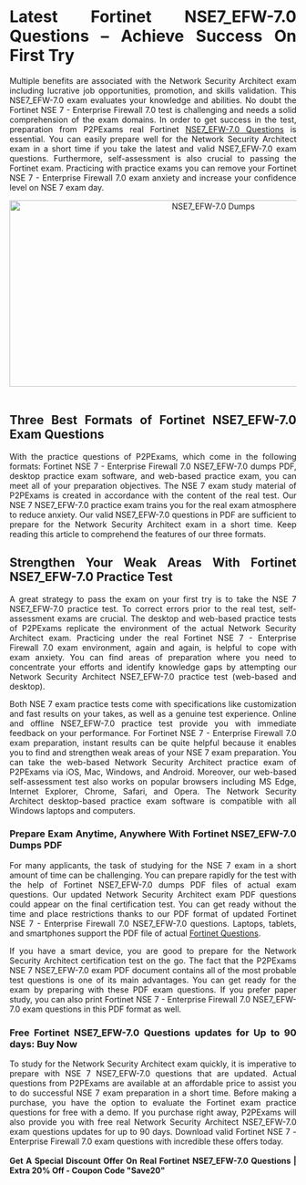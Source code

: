 <h1 style="text-align: justify;"><strong>Latest Fortinet NSE7_EFW-7.0 Questions &ndash; Achieve Success On First Try</strong></h1>

<p style="text-align: justify;">Multiple benefits are associated with the Network Security Architect exam including lucrative job opportunities, promotion, and skills validation. This NSE7_EFW-7.0 exam evaluates your knowledge and abilities. No doubt the Fortinet NSE 7 - Enterprise Firewall 7.0 test is challenging and needs a solid comprehension of the exam domains. In order to get success in&nbsp;the test, preparation from P2PExams real Fortinet <a href="https://www.p2pexams.com/fortinet/pdf/nse7-efw-7.0">NSE7_EFW-7.0 Questions</a> is essential. You can easily prepare well for&nbsp;the Network Security Architect exam&nbsp;in a short time if you take the latest and valid NSE7_EFW-7.0 exam questions. Furthermore, self-assessment is also crucial to passing the Fortinet exam. Practicing with practice exams you can remove your Fortinet NSE 7 - Enterprise Firewall 7.0 exam anxiety and increase&nbsp;your confidence level on NSE 7 exam day.</p>

<p style="text-align: center;"><a href="https://www.p2pexams.com/products/nse7-efw-7.0"><img alt="NSE7_EFW-7.0 Dumps" src="https://i.ibb.co/4jYw7ZY/anxietyovercome-3.jpg" style="width: 700px; height: 327px;" /></a><br />
&nbsp;</p>

<h2 style="text-align: justify;"><strong>Three Best Formats of Fortinet NSE7_EFW-7.0 Exam Questions</strong></h2>

<p style="text-align: justify;">With the practice questions of P2PExams, which come in the following formats: Fortinet NSE 7 - Enterprise Firewall 7.0 NSE7_EFW-7.0 dumps PDF, desktop practice exam software, and web-based practice exam, you can meet all of your preparation objectives. The NSE 7 exam study material of P2PExams is created in accordance with the content of the real test. Our NSE 7 NSE7_EFW-7.0 practice exam trains you for the real exam atmosphere to reduce anxiety. Our valid NSE7_EFW-7.0 questions in PDF are sufficient to prepare for the Network Security Architect exam in a short time. Keep reading this article to comprehend the features of our three formats.</p>

<h2 style="text-align: justify;"><strong>Strengthen Your Weak Areas With Fortinet NSE7_EFW-7.0 Practice Test</strong></h2>

<p style="text-align: justify;">A great strategy to pass the exam on your first try is to take the NSE 7 NSE7_EFW-7.0 practice test. To correct errors prior to the real test, self-assessment exams are crucial. The desktop and web-based practice tests of P2PExams replicate the environment of the actual Network Security Architect exam. Practicing under the real Fortinet NSE 7 - Enterprise Firewall 7.0 exam environment, again and again, is helpful to cope with exam anxiety. You can find areas of preparation where you need to concentrate your efforts and identify knowledge gaps by attempting our Network Security Architect NSE7_EFW-7.0 practice test (web-based and desktop).</p>

<p style="text-align: justify;">Both NSE 7 exam practice tests come with specifications like customization and fast results on your takes, as well as a genuine test experience. Online and offline NSE7_EFW-7.0 practice test provide you with immediate feedback on your performance. For Fortinet NSE 7 - Enterprise Firewall 7.0 exam preparation, instant results can be quite helpful because it enables you to find and strengthen weak areas of your NSE 7 exam preparation. You can take the web-based Network Security Architect practice exam of P2PExams via iOS, Mac, Windows, and Android. Moreover, our web-based self-assessment test also works on popular browsers including MS Edge, Internet Explorer, Chrome, Safari, and Opera. The Network Security Architect desktop-based practice exam software is compatible with all Windows laptops and computers.</p>

<h3 style="text-align: justify;"><strong>Prepare Exam Anytime, Anywhere With Fortinet NSE7_EFW-7.0 Dumps PDF</strong></h3>

<p style="text-align: justify;">For many applicants, the task of studying for the NSE 7 exam in a short amount of time can be challenging. You can prepare rapidly for the test with the help of Fortinet NSE7_EFW-7.0 dumps PDF files of actual exam questions. Our updated Network Security Architect exam PDF questions could appear on the final certification test. You can get ready without the time and place restrictions thanks to our PDF format of updated Fortinet NSE 7 - Enterprise Firewall 7.0 NSE7_EFW-7.0 questions. Laptops, tablets, and smartphones support the PDF file of actual <a href="https://www.p2pexams.com/fortinet">Fortinet Questions</a>.</p>

<p style="text-align: justify;">If you have a smart device, you are good to prepare for the Network Security Architect certification test on the go. The fact that the P2PExams NSE 7 NSE7_EFW-7.0 exam PDF document contains all of the most probable test questions is one of its main advantages. You can get ready for the exam by preparing with these PDF exam questions. If you prefer paper study, you can also print Fortinet NSE 7 - Enterprise Firewall 7.0 NSE7_EFW-7.0 exam questions in this PDF format as well.</p>

<h3 style="text-align: justify;"><strong>Free Fortinet NSE7_EFW-7.0 Questions updates for Up to 90 days: Buy Now</strong></h3>

<p style="text-align: justify;">To study for the Network Security Architect exam quickly, it is imperative to prepare with NSE 7 NSE7_EFW-7.0 questions that are updated. Actual questions from P2PExams are available at an affordable price to assist you to do successful NSE 7 exam preparation in a short time. Before making a purchase, you have the option to evaluate the Fortinet exam practice questions for free with a demo. If you purchase right away, P2PExams will also provide you with free real Network Security Architect NSE7_EFW-7.0 exam questions updates for up to 90 days. Download valid Fortinet NSE 7 - Enterprise Firewall 7.0 exam questions with incredible these offers today.<br />
<br />
<strong>Get A Special Discount Offer On Real Fortinet NSE7_EFW-7.0&nbsp;Questions | Extra 20% Off - Coupon Code &quot;Save20&quot;</strong><br />
&nbsp;</p>
